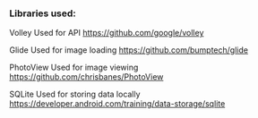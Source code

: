 ### Libraries used:

Volley
Used for API
https://github.com/google/volley

Glide
Used for image loading
https://github.com/bumptech/glide

PhotoView
Used for image viewing
https://github.com/chrisbanes/PhotoView

SQLite
Used for storing data locally
https://developer.android.com/training/data-storage/sqlite
